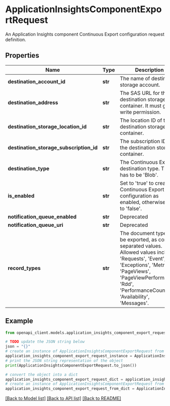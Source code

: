 # ApplicationInsightsComponentExportRequest

An Application Insights component Continuous Export configuration request definition.

## Properties

Name | Type | Description | Notes
------------ | ------------- | ------------- | -------------
**destination_account_id** | **str** | The name of destination storage account. | [optional] 
**destination_address** | **str** | The SAS URL for the destination storage container. It must grant write permission. | [optional] 
**destination_storage_location_id** | **str** | The location ID of the destination storage container. | [optional] 
**destination_storage_subscription_id** | **str** | The subscription ID of the destination storage container. | [optional] 
**destination_type** | **str** | The Continuous Export destination type. This has to be &#39;Blob&#39;. | [optional] 
**is_enabled** | **str** | Set to &#39;true&#39; to create a Continuous Export configuration as enabled, otherwise set it to &#39;false&#39;. | [optional] 
**notification_queue_enabled** | **str** | Deprecated | [optional] 
**notification_queue_uri** | **str** | Deprecated | [optional] 
**record_types** | **str** | The document types to be exported, as comma separated values. Allowed values include &#39;Requests&#39;, &#39;Event&#39;, &#39;Exceptions&#39;, &#39;Metrics&#39;, &#39;PageViews&#39;, &#39;PageViewPerformance&#39;, &#39;Rdd&#39;, &#39;PerformanceCounters&#39;, &#39;Availability&#39;, &#39;Messages&#39;. | [optional] 

## Example

```python
from openapi_client.models.application_insights_component_export_request import ApplicationInsightsComponentExportRequest

# TODO update the JSON string below
json = "{}"
# create an instance of ApplicationInsightsComponentExportRequest from a JSON string
application_insights_component_export_request_instance = ApplicationInsightsComponentExportRequest.from_json(json)
# print the JSON string representation of the object
print(ApplicationInsightsComponentExportRequest.to_json())

# convert the object into a dict
application_insights_component_export_request_dict = application_insights_component_export_request_instance.to_dict()
# create an instance of ApplicationInsightsComponentExportRequest from a dict
application_insights_component_export_request_from_dict = ApplicationInsightsComponentExportRequest.from_dict(application_insights_component_export_request_dict)
```
[[Back to Model list]](../README.md#documentation-for-models) [[Back to API list]](../README.md#documentation-for-api-endpoints) [[Back to README]](../README.md)


